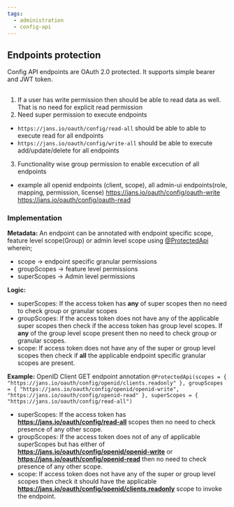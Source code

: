 ```yaml
---
tags:
  - administration
  - config-api
---
```


## Endpoints protection
Config API endpoints are OAuth 2.0 protected. It supports simple bearer and JWT token.

## 


1) If a user has write permission then should be able to read data as well. That is no need for explicit read permission
2) Need super permission to execute endpoints
 - `https://jans.io/oauth/config/read-all` should be able to able to execute read for all endpoints
- `https://jans.io/oauth/config/write-all` should be able to execute add/update/delete for all endpoints
3) Functionality wise group permission to enable excecution of all endpoints
 - example all openid endpoints (client, scope), all admin-ui endpoints(role, mapping, permission, license)
 https://jans.io/oauth/config/oauth-write
https://jans.io/oauth/config/oauth-read

### Implementation
**Metadata:**
An endpoint can be annotated with endpoint specific scope, feature level scope(Group) or admin level scope using [@ProtectedApi](https://github.com/JanssenProject/jans/blob/main/jans-config-api/shared/src/main/java/io/jans/configapi/core/rest/ProtectedApi.java) wherein;
- scope -> endpoint specific granular permissions
- groupScopes -> feature level permissions
- superScopes -> Admin level permissions

**Logic:**
- superScopes: If the access token has **any** of super scopes then no need to check group or granular scopes
- groupScopes: If the access token does not have any of the applicable super scopes then check if the access token has group level scopes. If **any** of the group level scope present then no need to check group or granular scopes.
- scope: If access token does not have any of the super or group level scopes then check if **all** the applicable endpoint specific granular scopes are present.


**Example:**
OpenID Client GET endpoint annotation
`@ProtectedApi(scopes = { "https://jans.io/oauth/config/openid/clients.readonly" }, groupScopes = {
            "https://jans.io/oauth/config/openid/openid-write", "https://jans.io/oauth/config/openid-read" }, superScopes = { "https://jans.io/oauth/config/read-all")`

- superScopes: If the access token has **https://jans.io/oauth/config/read-all** scopes then no need to check presence of any other scope.
- groupScopes: If the access token does not of any of applicable superScopes but has either of **https://jans.io/oauth/config/openid/openid-write** or **https://jans.io/oauth/config/openid-read** then no need to check presence of any other scope.
- scope: If access token does not have any of the super or group level scopes then check it should have the applicable **https://jans.io/oauth/config/openid/clients.readonly** scope to invoke the endpoint.

